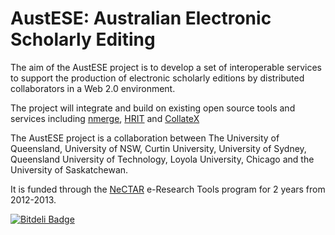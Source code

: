 AustESE: Australian Electronic Scholarly Editing
================================================

The aim of the AustESE project is to develop a set of interoperable services to support the production of electronic scholarly editions by distributed collaborators in a Web 2.0 environment.

The project will integrate and build on existing open source tools and services including [nmerge](http://code.google.com/p/multiversiondocs/), [HRIT](http://hrit.etl.luc.edu/) and [CollateX](http://collatex.sourceforge.net/) 

The AustESE project is a collaboration between The University of Queensland, University of NSW, Curtin University, University of Sydney, Queensland University of Technology, Loyola University, Chicago and the University of Saskatchewan. 

It is funded through the [NeCTAR](http://nectar.org.au) e-Research Tools program for 2 years from 2012-2013.

[![Bitdeli Badge](https://d2weczhvl823v0.cloudfront.net/uq-eresearch/AustESE/trend.png)](https://bitdeli.com/free "Bitdeli Badge")

